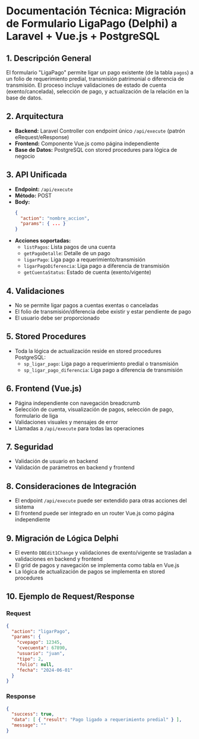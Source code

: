 # Documentación Técnica: Migración de Formulario LigaPago (Delphi) a Laravel + Vue.js + PostgreSQL

## 1. Descripción General
El formulario "LigaPago" permite ligar un pago existente (de la tabla `pagos`) a un folio de requerimiento predial, transmisión patrimonial o diferencia de transmisión. El proceso incluye validaciones de estado de cuenta (exento/cancelada), selección de pago, y actualización de la relación en la base de datos.

## 2. Arquitectura
- **Backend:** Laravel Controller con endpoint único `/api/execute` (patrón eRequest/eResponse)
- **Frontend:** Componente Vue.js como página independiente
- **Base de Datos:** PostgreSQL con stored procedures para lógica de negocio

## 3. API Unificada
- **Endpoint:** `/api/execute`
- **Método:** POST
- **Body:**
  ```json
  {
    "action": "nombre_accion",
    "params": { ... }
  }
  ```
- **Acciones soportadas:**
  - `listPagos`: Lista pagos de una cuenta
  - `getPagoDetalle`: Detalle de un pago
  - `ligarPago`: Liga pago a requerimiento/transmisión
  - `ligarPagoDiferencia`: Liga pago a diferencia de transmisión
  - `getCuentaStatus`: Estado de cuenta (exento/vigente)

## 4. Validaciones
- No se permite ligar pagos a cuentas exentas o canceladas
- El folio de transmisión/diferencia debe existir y estar pendiente de pago
- El usuario debe ser proporcionado

## 5. Stored Procedures
- Toda la lógica de actualización reside en stored procedures PostgreSQL:
  - `sp_ligar_pago`: Liga pago a requerimiento predial o transmisión
  - `sp_ligar_pago_diferencia`: Liga pago a diferencia de transmisión

## 6. Frontend (Vue.js)
- Página independiente con navegación breadcrumb
- Selección de cuenta, visualización de pagos, selección de pago, formulario de liga
- Validaciones visuales y mensajes de error
- Llamadas a `/api/execute` para todas las operaciones

## 7. Seguridad
- Validación de usuario en backend
- Validación de parámetros en backend y frontend

## 8. Consideraciones de Integración
- El endpoint `/api/execute` puede ser extendido para otras acciones del sistema
- El frontend puede ser integrado en un router Vue.js como página independiente

## 9. Migración de Lógica Delphi
- El evento `DBEdit1Change` y validaciones de exento/vigente se trasladan a validaciones en backend y frontend
- El grid de pagos y navegación se implementa como tabla en Vue.js
- La lógica de actualización de pagos se implementa en stored procedures

## 10. Ejemplo de Request/Response
### Request
```json
{
  "action": "ligarPago",
  "params": {
    "cvepago": 12345,
    "cvecuenta": 67890,
    "usuario": "juan",
    "tipo": 2,
    "folio": null,
    "fecha": "2024-06-01"
  }
}
```
### Response
```json
{
  "success": true,
  "data": [ { "result": "Pago ligado a requerimiento predial" } ],
  "message": ""
}
```
